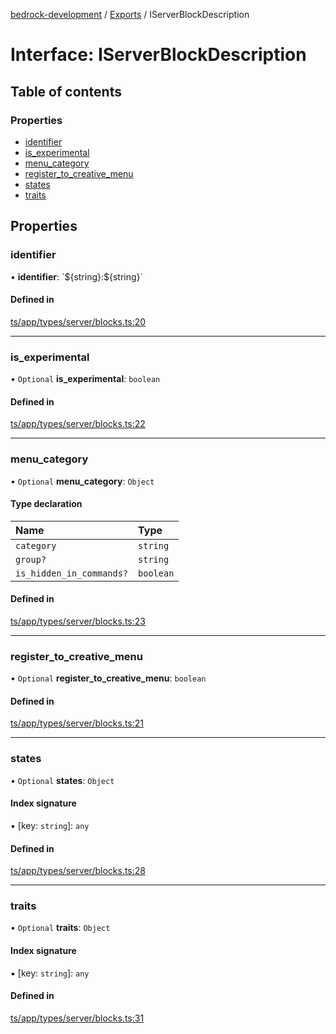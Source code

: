 [bedrock-development](../README.md) / [Exports](../modules.md) / IServerBlockDescription

# Interface: IServerBlockDescription

## Table of contents

### Properties

- [identifier](IServerBlockDescription.md#identifier)
- [is\_experimental](IServerBlockDescription.md#is_experimental)
- [menu\_category](IServerBlockDescription.md#menu_category)
- [register\_to\_creative\_menu](IServerBlockDescription.md#register_to_creative_menu)
- [states](IServerBlockDescription.md#states)
- [traits](IServerBlockDescription.md#traits)

## Properties

### identifier

• **identifier**: \`$\{string}:$\{string}\`

#### Defined in

[ts/app/types/server/blocks.ts:20](https://github.com/DauntlessStudio/Bedrock-Developments/blob/c7d1542/ts/app/types/server/blocks.ts#L20)

___

### is\_experimental

• `Optional` **is\_experimental**: `boolean`

#### Defined in

[ts/app/types/server/blocks.ts:22](https://github.com/DauntlessStudio/Bedrock-Developments/blob/c7d1542/ts/app/types/server/blocks.ts#L22)

___

### menu\_category

• `Optional` **menu\_category**: `Object`

#### Type declaration

| Name | Type |
| :------ | :------ |
| `category` | `string` |
| `group?` | `string` |
| `is_hidden_in_commands?` | `boolean` |

#### Defined in

[ts/app/types/server/blocks.ts:23](https://github.com/DauntlessStudio/Bedrock-Developments/blob/c7d1542/ts/app/types/server/blocks.ts#L23)

___

### register\_to\_creative\_menu

• `Optional` **register\_to\_creative\_menu**: `boolean`

#### Defined in

[ts/app/types/server/blocks.ts:21](https://github.com/DauntlessStudio/Bedrock-Developments/blob/c7d1542/ts/app/types/server/blocks.ts#L21)

___

### states

• `Optional` **states**: `Object`

#### Index signature

▪ [key: `string`]: `any`

#### Defined in

[ts/app/types/server/blocks.ts:28](https://github.com/DauntlessStudio/Bedrock-Developments/blob/c7d1542/ts/app/types/server/blocks.ts#L28)

___

### traits

• `Optional` **traits**: `Object`

#### Index signature

▪ [key: `string`]: `any`

#### Defined in

[ts/app/types/server/blocks.ts:31](https://github.com/DauntlessStudio/Bedrock-Developments/blob/c7d1542/ts/app/types/server/blocks.ts#L31)
